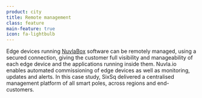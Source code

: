 ```yaml
---
product: city
title: Remote management
class: feature
main-feature: true
icon: fa-lightbulb
---
```


Edge devices running [NuvlaBox](https://sixsq.com/products-and-services/nuvlabox/overview) software can be remotely managed, using a secured connection, giving the customer full visibility and manageability of each edge device and the applications running inside them. Nuvla.io enables automated commissioning of edge devices as well as monitoring, updates and alerts. In this case study, SixSq delivered a centralised management platform of all smart poles, across regions and end-customers.
